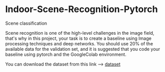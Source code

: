 # Indoor-Scene-Recognition-Pytorch

Scene classification

Scene recognition is one of the high-level challenges in the image field, that's why in this project, your task is to create a baseline using
Image processing techniques and deep networks.
You should use 20% of the available data for the validation set, and it is suggested that you code your baseline using pytorch and the GoogleColab environment.

You can download the dataset from this link --> [dataset](https://web.mit.edu/torralba/www/indoor.html)
